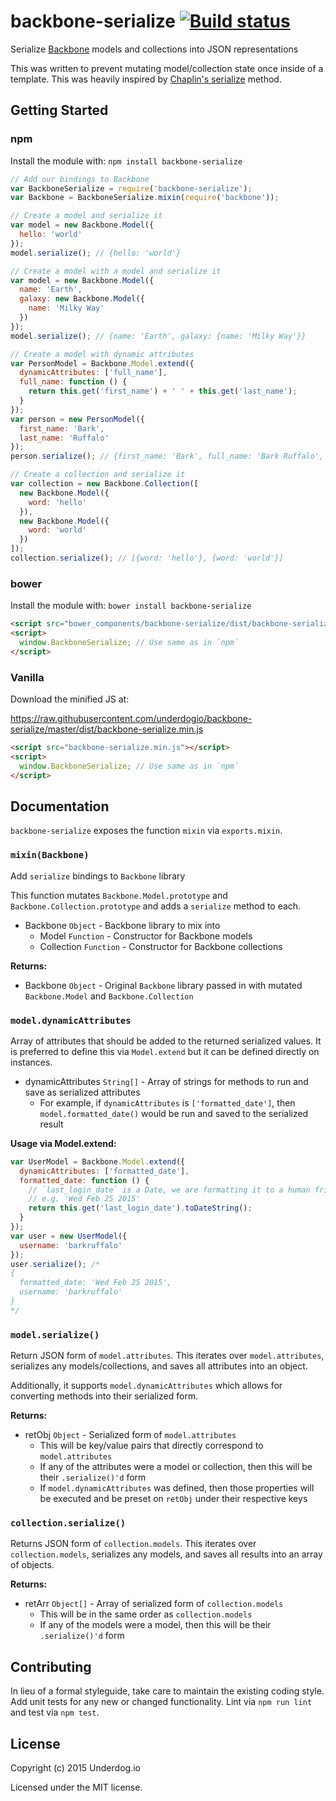 # backbone-serialize [![Build status](https://travis-ci.org/underdogio/backbone-serialize.png?branch=master)](https://travis-ci.org/underdogio/backbone-serialize)

Serialize [Backbone][] models and collections into JSON representations

This was written to prevent mutating model/collection state once inside of a template. This was heavily inspired by [Chaplin's serialize][chaplin-serialize] method.

[Backbone]: http://backbonejs.org/
[chaplin-serialize]: http://docs.chaplinjs.org/chaplin.model.html#serialize

## Getting Started
### npm
Install the module with: `npm install backbone-serialize`

```js
// Add our bindings to Backbone
var BackboneSerialize = require('backbone-serialize');
var Backbone = BackboneSerialize.mixin(require('backbone'));

// Create a model and serialize it
var model = new Backbone.Model({
  hello: 'world'
});
model.serialize(); // {hello: 'world'}

// Create a model with a model and serialize it
var model = new Backbone.Model({
  name: 'Earth',
  galaxy: new Backbone.Model({
    name: 'Milky Way'
  })
});
model.serialize(); // {name: 'Earth', galaxy: {name: 'Milky Way'}}

// Create a model with dynamic attributes
var PersonModel = Backbone.Model.extend({
  dynamicAttributes: ['full_name'],
  full_name: function () {
    return this.get('first_name') + ' ' + this.get('last_name');
  }
});
var person = new PersonModel({
  first_name: 'Bark',
  last_name: 'Ruffalo'
});
person.serialize(); // {first_name: 'Bark', full_name: 'Bark Ruffalo', last_name: 'Ruffalo'}

// Create a collection and serialize it
var collection = new Backbone.Collection([
  new Backbone.Model({
    word: 'hello'
  }),
  new Backbone.Model({
    word: 'world'
  })
]);
collection.serialize(); // [{word: 'hello'}, {word: 'world'}]
```

### bower
Install the module with: `bower install backbone-serialize`

```html
<script src="bower_components/backbone-serialize/dist/backbone-serialize.min.js"></script>
<script>
  window.BackboneSerialize; // Use same as in `npm`
</script>
```

### Vanilla
Download the minified JS at:

https://raw.githubusercontent.com/underdogio/backbone-serialize/master/dist/backbone-serialize.min.js

```html
<script src="backbone-serialize.min.js"></script>
<script>
  window.BackboneSerialize; // Use same as in `npm`
</script>
```

## Documentation
`backbone-serialize` exposes the function `mixin` via `exports.mixin`.

### `mixin(Backbone)`
Add `serialize` bindings to `Backbone` library

This function mutates `Backbone.Model.prototype` and `Backbone.Collection.prototype` and adds a `serialize` method to each.

- Backbone `Object` - Backbone library to mix into
    - Model `Function` - Constructor for Backbone models
    - Collection `Function` - Constructor for Backbone collections

**Returns:**

- Backbone `Object` - Original `Backbone` library passed in with mutated `Backbone.Model` and `Backbone.Collection`

### `model.dynamicAttributes`
Array of attributes that should be added to the returned serialized values. It is preferred to define this via `Model.extend` but it can be defined directly on instances.

- dynamicAttributes `String[]` - Array of strings for methods to run and save as serialized attributes
    - For example, if `dynamicAttributes` is `['formatted_date']`, then `model.formatted_date()` would be run and saved to the serialized result

**Usage via Model.extend:**

```js
var UserModel = Backbone.Model.extend({
  dynamicAttributes: ['formatted_date'],
  formatted_date: function () {
    // `last_login_date` is a Date, we are formatting it to a human friendlier string
    // e.g. 'Wed Feb 25 2015'
    return this.get('last_login_date').toDateString();
  }
});
var user = new UserModel({
  username: 'barkruffalo'
});
user.serialize(); /*
{
  formatted_date: 'Wed Feb 25 2015',
  username: 'barkruffalo'
}
*/
```

### `model.serialize()`
Return JSON form of `model.attributes`. This iterates over `model.attributes`, serializes any models/collections, and saves all attributes into an object.

Additionally, it supports `model.dynamicAttributes` which allows for converting methods into their serialized form.

**Returns:**

- retObj `Object` - Serialized form of `model.attributes`
    - This will be key/value pairs that directly correspond to `model.attributes`
    - If any of the attributes were a model or collection, then this will be their `.serialize()'d` form
    - If `model.dynamicAttributes` was defined, then those properties will be executed and be preset on `retObj` under their respective keys

### `collection.serialize()`
Returns JSON form of `collection.models`. This iterates over `collection.models`, serializes any models, and saves all results into an array of objects.

**Returns:**

- retArr `Object[]` - Array of serialized form of `collection.models`
    - This will be in the same order as `collection.models`
    - If any of the models were a model, then this will be their `.serialize()'d` form

## Contributing
In lieu of a formal styleguide, take care to maintain the existing coding style. Add unit tests for any new or changed functionality. Lint via `npm run lint` and test via `npm test`.

## License
Copyright (c) 2015 Underdog.io

Licensed under the MIT license.
